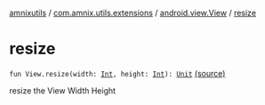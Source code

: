 [amnixutils](../../index.md) / [com.amnix.utils.extensions](../index.md) / [android.view.View](index.md) / [resize](./resize.md)

# resize

`fun View.resize(width: `[`Int`](https://kotlinlang.org/api/latest/jvm/stdlib/kotlin/-int/index.html)`, height: `[`Int`](https://kotlinlang.org/api/latest/jvm/stdlib/kotlin/-int/index.html)`): `[`Unit`](https://kotlinlang.org/api/latest/jvm/stdlib/kotlin/-unit/index.html) [(source)](https://github.com/AmniX/amnixUtils/tree/master/amnixutils/src/main/java/com/amnix/utils/extensions/ViewExtensions.kt#L127)

resize the View Width Height

